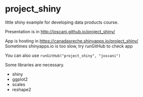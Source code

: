 project_shiny
=============

little shiny example for developing data products course.

Presentation is in http://joscani.github.io/project_shiny/

App is hosting in https://canadasreche.shinyapps.io/project_shiny/ 
Sometimes shinyapps.io is too slow, try runGitHub to check app

You can also use `runGitHub("project_shiny", "joscani")`

Some libraries are necessary.

* shiny
* ggplot2
* scales
* reshape2

